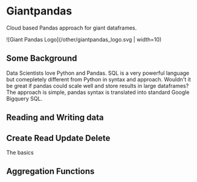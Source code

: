 # Giantpandas
Cloud based Pandas approach for giant dataframes.

![Giant Pandas Logo](/other/giantpandas_logo.svg | width=10)



## Some Background
Data Scientists love Python and Pandas. SQL is a very powerful language but comepletely different from Python in syntax and approach. Wouldn't it be great if pandas could scale well and store results in large dataframes? The approach is simple, pandas syntax is translated into standard Google Bigquery SQL. 

## Reading and Writing data

## Create Read Update Delete
The basics

## Aggregation Functions


